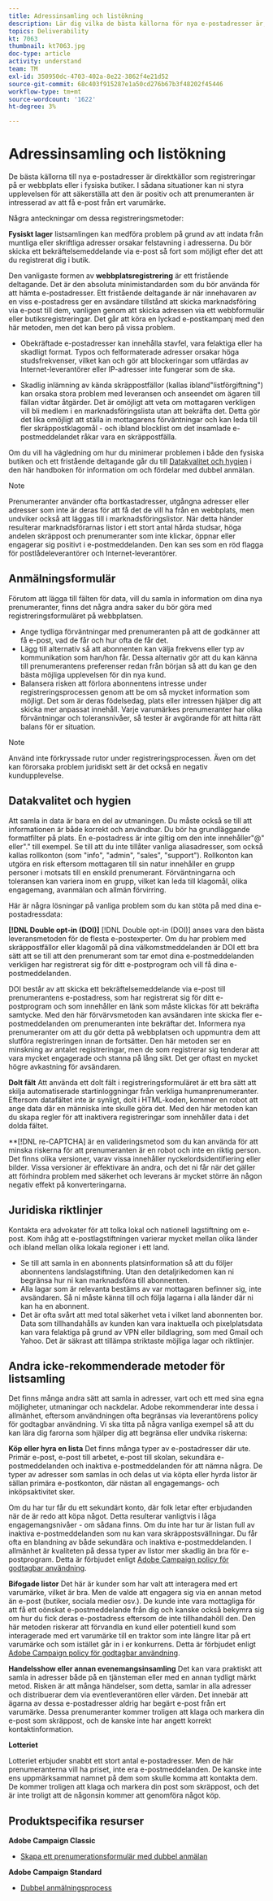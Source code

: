```yaml
---
title: Adressinsamling och listökning
description: Lär dig vilka de bästa källorna för nya e-postadresser är, hur du säkerställer hög datakvalitet och hur du anpassar dig till juridiska riktlinjer.
topics: Deliverability
kt: 7063
thumbnail: kt7063.jpg
doc-type: article
activity: understand
team: TM
exl-id: 350950dc-4703-402a-8e22-3862f4e21d52
source-git-commit: 68c403f915287e1a50cd276b67b3f48202f45446
workflow-type: tm+mt
source-wordcount: '1622'
ht-degree: 3%

---
```


# Adressinsamling och listökning

De bästa källorna till nya e-postadresser är direktkällor som registreringar på er webbplats eller i fysiska butiker. I sådana situationer kan ni styra upplevelsen för att säkerställa att den är positiv och att prenumeranten är intresserad av att få e-post från ert varumärke.

Några anteckningar om dessa registreringsmetoder:

**Fysiskt lager** listsamlingen kan medföra problem på grund av att indata från muntliga eller skriftliga adresser orsakar felstavning i adresserna. Du bör skicka ett bekräftelsemeddelande via e-post så fort som möjligt efter det att du registrerat dig i butik.

Den vanligaste formen av **webbplatsregistrering** är ett fristående deltagande. Det är den absoluta minimistandarden som du bör använda för att hämta e-postadresser. Ett fristående deltagande är när innehavaren av en viss e-postadress ger en avsändare tillstånd att skicka marknadsföring via e-post till dem, vanligen genom att skicka adressen via ett webbformulär eller butiksregistreringar. Det går att köra en lyckad e-postkampanj med den här metoden, men det kan bero på vissa problem.

* Obekräftade e-postadresser kan innehålla stavfel, vara felaktiga eller ha skadligt format. Typos och felformaterade adresser orsakar höga studsfrekvenser, vilket kan och gör att blockeringar som utfärdas av Internet-leverantörer eller IP-adresser inte fungerar som de ska.

* Skadlig inlämning av kända skräppostfällor (kallas ibland&quot;listförgiftning&quot;) kan orsaka stora problem med leveransen och anseendet om ägaren till fällan vidtar åtgärder. Det är omöjligt att veta om mottagaren verkligen vill bli medlem i en marknadsföringslista utan att bekräfta det. Detta gör det lika omöjligt att ställa in mottagarens förväntningar och kan leda till fler skräppostklagomål - och ibland blocklist om det insamlade e-postmeddelandet råkar vara en skräppostfälla.

Om du vill ha vägledning om hur du minimerar problemen i både den fysiska butiken och ett fristående deltagande går du till [Datakvalitet och hygien](#data-quality-and-hygiene) i den här handboken för information om och fördelar med dubbel anmälan.

>[!NOTE]
>
>Prenumeranter använder ofta bortkastadresser, utgångna adresser eller adresser som inte är deras för att få det de vill ha från en webbplats, men undviker också att läggas till i marknadsföringslistor. När detta händer resulterar marknadsförarnas listor i ett stort antal hårda studsar, höga andelen skräppost och prenumeranter som inte klickar, öppnar eller engagerar sig positivt i e-postmeddelanden. Den kan ses som en röd flagga för postlådeleverantörer och Internet-leverantörer.

## Anmälningsformulär

Förutom att lägga till fälten för data, vill du samla in information om dina nya prenumeranter, finns det några andra saker du bör göra med registreringsformuläret på webbplatsen.

* Ange tydliga förväntningar med prenumeranten på att de godkänner att få e-post, vad de får och hur ofta de får det.
* Lägg till alternativ så att abonnenten kan välja frekvens eller typ av kommunikation som han/hon får. Dessa alternativ gör att du kan känna till prenumerantens preferenser redan från början så att du kan ge den bästa möjliga upplevelsen för din nya kund.
* Balansera risken att förlora abonnentens intresse under registreringsprocessen genom att be om så mycket information som möjligt. Det som är deras födelsedag, plats eller intressen hjälper dig att skicka mer anpassat innehåll. Varje varumärkes prenumeranter har olika förväntningar och toleransnivåer, så tester är avgörande för att hitta rätt balans för er situation.

>[!NOTE]
>
> Använd inte förkryssade rutor under registreringsprocessen. Även om det kan förorsaka problem juridiskt sett är det också en negativ kundupplevelse.

## Datakvalitet och hygien

Att samla in data är bara en del av utmaningen. Du måste också se till att informationen är både korrekt och användbar. Du bör ha grundläggande formatfilter på plats. En e-postadress är inte giltig om den inte innehåller&quot;@&quot; eller&quot;.&quot; till exempel. Se till att du inte tillåter vanliga aliasadresser, som också kallas rollkonton (som &quot;info&quot;, &quot;admin&quot;, &quot;sales&quot;, &quot;support&quot;). Rollkonton kan utgöra en risk eftersom mottagaren till sin natur innehåller en grupp personer i motsats till en enskild prenumerant. Förväntningarna och toleransen kan variera inom en grupp, vilket kan leda till klagomål, olika engagemang, avanmälan och allmän förvirring.

Här är några lösningar på vanliga problem som du kan stöta på med dina e-postadressdata:

**[!DNL Double opt-in (DOI)]**
[!DNL Double opt-in (DOI)] anses vara den bästa leveransmetoden för de flesta e-postexperter. Om du har problem med skräppostfällor eller klagomål på dina välkomstmeddelanden är DOI ett bra sätt att se till att den prenumerant som tar emot dina e-postmeddelanden verkligen har registrerat sig för ditt e-postprogram och vill få dina e-postmeddelanden.

DOI består av att skicka ett bekräftelsemeddelande via e-post till prenumerantens e-postadress, som har registrerat sig för ditt e-postprogram och som innehåller en länk som måste klickas för att bekräfta samtycke. Med den här förvärvsmetoden kan avsändaren inte skicka fler e-postmeddelanden om prenumeranten inte bekräftar det. Informera nya prenumeranter om att du gör detta på webbplatsen och uppmuntra dem att slutföra registreringen innan de fortsätter. Den här metoden ser en minskning av antalet registreringar, men de som registrerar sig tenderar att vara mycket engagerade och stanna på lång sikt. Det ger oftast en mycket högre avkastning för avsändaren.

**Dolt fält**
Att använda ett dolt fält i registreringsformuläret är ett bra sätt att skilja automatiserade startinloggningar från verkliga humanprenumeranter. Eftersom datafältet inte är synligt, dolt i HTML-koden, kommer en robot att ange data där en människa inte skulle göra det. Med den här metoden kan du skapa regler för att inaktivera registreringar som innehåller data i det dolda fältet.

**[!DNL re-CAPTCHA] är en valideringsmetod som du kan använda för att minska riskerna för att prenumeranten är en robot och inte en riktig person. Det finns olika versioner, varav vissa innehåller nyckelordsidentifiering eller bilder. Vissa versioner är effektivare än andra, och det ni får när det gäller att förhindra problem med säkerhet och leverans är mycket större än någon negativ effekt på konverteringarna.

## Juridiska riktlinjer

Kontakta era advokater för att tolka lokal och nationell lagstiftning om e-post. Kom ihåg att e-postlagstiftningen varierar mycket mellan olika länder och ibland mellan olika lokala regioner i ett land.

* Se till att samla in en abonnents platsinformation så att du följer abonnentens landslagstiftning. Utan den detaljrikedomen kan ni begränsa hur ni kan marknadsföra till abonnenten.
* Alla lagar som är relevanta bestäms av var mottagaren befinner sig, inte avsändaren. Så ni måste känna till och följa lagarna i alla länder där ni kan ha en abonnent.
* Det är ofta svårt att med total säkerhet veta i vilket land abonnenten bor. Data som tillhandahålls av kunden kan vara inaktuella och pixelplatsdata kan vara felaktiga på grund av VPN eller bildlagring, som med Gmail och Yahoo. Det är säkrast att tillämpa striktaste möjliga lagar och riktlinjer.

## Andra icke-rekommenderade metoder för listsamling

Det finns många andra sätt att samla in adresser, vart och ett med sina egna möjligheter, utmaningar och nackdelar. Adobe rekommenderar inte dessa i allmänhet, eftersom användningen ofta begränsas via leverantörens policy för godtagbar användning. Vi ska titta på några vanliga exempel så att du kan lära dig farorna som hjälper dig att begränsa eller undvika riskerna:

**Köp eller hyra en lista**
Det finns många typer av e-postadresser där ute. Primär e-post, e-post till arbetet, e-post till skolan, sekundära e-postmeddelanden och inaktiva e-postmeddelanden för att nämna några. De typer av adresser som samlas in och delas ut via köpta eller hyrda listor är sällan primära e-postkonton, där nästan all engagemangs- och inköpsaktivitet sker.

Om du har tur får du ett sekundärt konto, där folk letar efter erbjudanden när de är redo att köpa något. Detta resulterar vanligtvis i låga engagemangsnivåer - om sådana finns. Om du inte har tur är listan full av inaktiva e-postmeddelanden som nu kan vara skräppostsvällningar. Du får ofta en blandning av både sekundära och inaktiva e-postmeddelanden. I allmänhet är kvaliteten på dessa typer av listor mer skadlig än bra för e-postprogram. Detta är förbjudet enligt [Adobe Campaign policy för godtagbar användning](https://www.adobe.com/legal/terms/aup.html).

**Bifogade listor**
Det här är kunder som har valt att interagera med ert varumärke, vilket är bra. Men de valde att engagera sig via en annan metod än e-post (butiker, sociala medier osv.). De kunde inte vara mottagliga för att få ett oönskat e-postmeddelande från dig och kanske också bekymra sig om hur du fick deras e-postadress eftersom de inte tillhandahöll den. Den här metoden riskerar att förvandla en kund eller potentiell kund som interagerade med ert varumärke till en traktor som inte längre litar på ert varumärke och som istället går in i er konkurrens. Detta är förbjudet enligt [Adobe Campaign policy för godtagbar användning](https://www.adobe.com/legal/terms/aup.html).

**Handelsshow eller annan evenemangsinsamling**
Det kan vara praktiskt att samla in adresser både på en tjänsteman eller med en annan tydligt märkt metod. Risken är att många händelser, som detta, samlar in alla adresser och distribuerar dem via eventleverantören eller värden. Det innebär att ägarna av dessa e-postadresser aldrig har begärt e-post från ert varumärke. Dessa prenumeranter kommer troligen att klaga och markera din e-post som skräppost, och de kanske inte har angett korrekt kontaktinformation.

**Lotteriet**

Lotteriet erbjuder snabbt ett stort antal e-postadresser. Men de här prenumeranterna vill ha priset, inte era e-postmeddelanden. De kanske inte ens uppmärksammat namnet på dem som skulle komma att kontakta dem. De kommer troligen att klaga och markera din post som skräppost, och det är inte troligt att de någonsin kommer att genomföra något köp.

## Produktspecifika resurser

**Adobe Campaign Classic**

* [Skapa ett prenumerationsformulär med dubbel anmälan](https://experienceleague.adobe.com/docs/campaign-classic/using/designing-content/web-forms/use-cases—web-forms.html?lang=sv#create-a-subscription—form-with-double-opt-in)

**Adobe Campaign Standard**

* [Dubbel anmälningsprocess](https://experienceleague.adobe.com/docs/campaign-standard/using/communication-channels/landing-pages/setting-up-a-double-opt-in-process.html?lang=sv#communication-channels)
